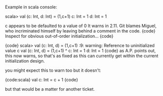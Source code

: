 Example in scala console:

scala> val (c: Int, d: Int) = (1,c+1)
c: Int = 1
d: Int = 1

c appears to be defaulted to a value of 0
It warns in 2.11. Git blames Miguel, who incriminated himself by leaving behind a comment in the code.
{code}
Inspect for obvious out-of-order initialization...
{code}

{code}
scala>  val (c: Int, d) = (1,c+1)
<console>:9: warning: Reference to uninitialized value c
        val (c: Int, d) = (1,c+1)
                             ^
c: Int = 1
d: Int = 1
{code}
as A.P. points out, this now warns, so that's as fixed as this can currently get within the current initialization design.

you might expect this to warn too but it doesn't:

{code:scala}
val c: Int = c + 1
{code}

but that would be a matter for another ticket.
